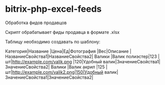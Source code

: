 # bitrix-php-excel-feeds
Обработка фидов продавцов

Скрипт обрабатывает фиды продавца в формате .xlsx

Таблицу необходимо создавать по шаблону:

Категория|Название       |Цена|Ед|Фотография                   |Вес|Описание     |НазваниеСвойства1|НазваниеСвойства2|
Валики   |Валик полиэстер|123 |шт|http://example.com/valik.png |120|Удобный валик|ЗначениеСвойства1|ЗначениеСвойства2|
Валики   |Валик акрил    |125 |шт|http://example.com/valik2.png|150|Удобный валик|ЗначениеСвойства1|ЗначениеСвойства2|
